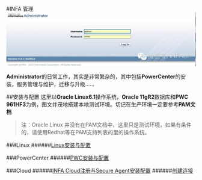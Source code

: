 #INFA 管理
![Administrator](Administrator.jpg)

**Administrator**的日常工作，其实是非常繁杂的，其中包括**PowerCenter**的安装，服务管理与维护，迁移与升级......

##安装与配置
这里以**Oracle Linux6.1**操作系统，**Oracle 11gR2**数据库和**PWC 961HF3**为例，图文并茂地搭建本地测试环境。切记在生产环境一定要参考**PAM文档**

> 注：Oracle Linux 并没有在PAM文档中，这里只是测试环境，如果有条件的，请使用Redhat等在PAM支持列表的里的操作系统。

###Linux
######[Linux安装与配置](LINUX/README.md)

###PowerCenter
######[PWC安装与配置](PWC/README.md)

###Cloud
######[INFA Cloud注册与Secure Agent安装配置](CLOUD/README.md)
######[创建连接](CLOUD/Connection.md)
